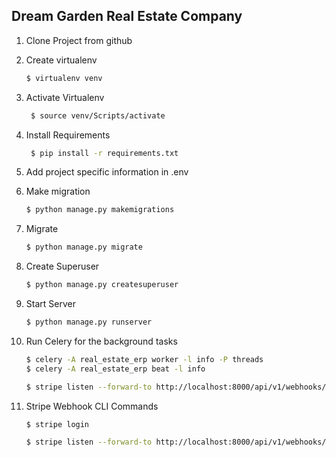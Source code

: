 Dream Garden Real Estate Company
---
1. Clone Project from github
2. Create virtualenv
      ```sh
    $ virtualenv venv
    ```
3. Activate Virtualenv
   ```sh
    $ source venv/Scripts/activate
    ```
4. Install Requirements
   ```sh
    $ pip install -r requirements.txt
    ```

5. Add project specific information in .env
6. Make migration
    ```sh
    $ python manage.py makemigrations
    ```
7. Migrate
    ```sh
    $ python manage.py migrate
    ```
8. Create Superuser
    ```sh
    $ python manage.py createsuperuser
    ```
9. Start Server
    ```sh
    $ python manage.py runserver
    ```

10. Run Celery for the background tasks
    ```sh
    $ celery -A real_estate_erp worker -l info -P threads  
    $ celery -A real_estate_erp beat -l info

    $ stripe listen --forward-to http://localhost:8000/api/v1/webhooks/stripe/
    ```

11. Stripe Webhook CLI Commands
    ```sh
    $ stripe login

    $ stripe listen --forward-to http://localhost:8000/api/v1/webhooks/stripe/
    ```